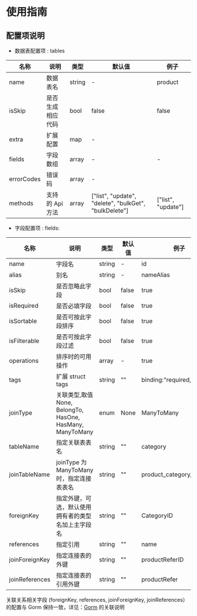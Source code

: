 # 使用指南

## 配置项说明

- 数据表配置项 : tables

| 名称    | 说明                   | 类型   | 默认值                                                | 例子               |
| ------- | ---------------------- | ------ | ----------------------------------------------------- | ------------------ |
| name    | 数据表名               | string | -                                                     | product            |
| isSkip  | 是否生成相应代码       | bool   | false                                                 | false              |
| extra   | 扩展配置               | map    | -                                                     |
| fields  | 字段数组               | array | -                                                     | -                  |
| errorCodes | 错误码 | array | - |
| methods | 支持的 Api 方法 | array  | ["list", "update", "delete", "bulkGet", "bulkDelete"] | ["list", "update"] |

- 字段配置项 : fields:

| 名称           | 说明                                                      | 类型   | 默认值 | 例子                      |
| -------------- | --------------------------------------------------------- | ------ | ------ | ------------------------- |
| name           | 字段名                                                    | string | -      | id                        |
| alias           | 别名                                                    | string | -      | nameAlias                        |
| isSkip     | 是否忽略此字段                                              | bool   | false  | true                      |
| isRequired     | 是否必填字段                                              | bool   | false  | true                      |
| isSortable   | 是否可按此字段排序                                            | bool   | false  | true                      |
| isFilterable   | 是否可按此字段过滤                                            | bool   | false  | true                      |
| operations   | 排序时的可用操作                                            | array   | -  | true                      |
| tags           | 扩展 struct tags                                          | string | ""     | binding:"required,max=64" |
| joinType       | 关联类型,取值 None, BelongTo, HasOne, HasMany, ManyToMany | enum   | None   | ManyToMany                |
| tableName      | 指定关联表表名                                            | string | ""     | category                  |
| joinTableName  | joinType 为ManyToMany时，指定连接表表名                   | string | ""     | product_category_relation |
| foreignKey     | 指定外键，可选，默认使用拥有者的类型名加上主字段名        | string | ""     | CategoryID                |
| references     | 指定引用                                                  | string | ""     | name                      |
| joinForeignKey | 指定连接表的外键                                          | string | ""     | productReferID            |
| joinReferences | 指定连接表的引用外键                                      | string | ""     | productRefer              |


关联关系相关字段 (foreignKey, references, joinForeignKey, joinReferences）的配置与 Gorm 保持一致，详见：[Gorm](https://gorm.io/zh_CN/docs) 的关联说明